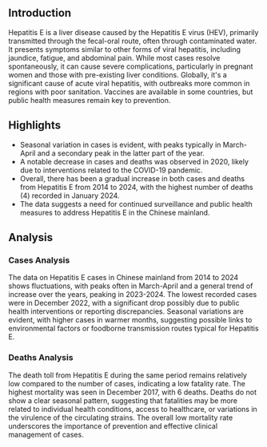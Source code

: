 ## Introduction

Hepatitis E is a liver disease caused by the Hepatitis E virus (HEV), primarily transmitted through the fecal-oral route, often through contaminated water. It presents symptoms similar to other forms of viral hepatitis, including jaundice, fatigue, and abdominal pain. While most cases resolve spontaneously, it can cause severe complications, particularly in pregnant women and those with pre-existing liver conditions. Globally, it's a significant cause of acute viral hepatitis, with outbreaks more common in regions with poor sanitation. Vaccines are available in some countries, but public health measures remain key to prevention.

## Highlights

- Seasonal variation in cases is evident, with peaks typically in March-April and a secondary peak in the latter part of the year. <br/>
- A notable decrease in cases and deaths was observed in 2020, likely due to interventions related to the COVID-19 pandemic. <br/>
- Overall, there has been a gradual increase in both cases and deaths from Hepatitis E from 2014 to 2024, with the highest number of deaths (4) recorded in January 2024. <br/>
- The data suggests a need for continued surveillance and public health measures to address Hepatitis E in the Chinese mainland.

## Analysis

### Cases Analysis
The data on Hepatitis E cases in Chinese mainland from 2014 to 2024 shows fluctuations, with peaks often in March-April and a general trend of increase over the years, peaking in 2023-2024. The lowest recorded cases were in December 2022, with a significant drop possibly due to public health interventions or reporting discrepancies. Seasonal variations are evident, with higher cases in warmer months, suggesting possible links to environmental factors or foodborne transmission routes typical for Hepatitis E.

### Deaths Analysis
The death toll from Hepatitis E during the same period remains relatively low compared to the number of cases, indicating a low fatality rate. The highest mortality was seen in December 2017, with 6 deaths. Deaths do not show a clear seasonal pattern, suggesting that fatalities may be more related to individual health conditions, access to healthcare, or variations in the virulence of the circulating strains. The overall low mortality rate underscores the importance of prevention and effective clinical management of cases.

